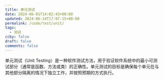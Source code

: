 ```yaml
---
title: 单元测试
date: 2024-06-01T14:02:43+08:00
updated: 2024-06-14T17:07:15+08:00
permalink: /code/test/unit/
tags:
  - 测试
ccby: false
draft: false
comments: false
---
```

单元测试（Unit Testing）是一种软件测试方法，用于验证软件系统中的最小可测试部分（通常是函数、方法或类）的正确性。单元测试的目标是确保每个单元在与其他部分隔离的情况下独立工作，并按照预期的方式执行。